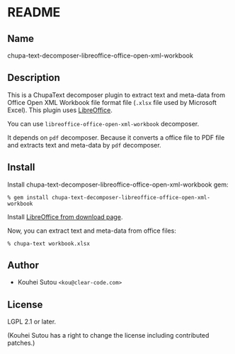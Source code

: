 # README

## Name

chupa-text-decomposer-libreoffice-office-open-xml-workbook

## Description

This is a ChupaText decomposer plugin to extract text and meta-data
from Office Open XML Workbook file format file (`.xlsx` file used by
Microsoft Excel). This plugin uses
[LibreOffice](https://www.libreoffice.org/).

You can use `libreoffice-office-open-xml-workbook` decomposer.

It depends on `pdf` decomposer. Because it converts a office file to
PDF file and extracts text and meta-data by `pdf` decomposer.

## Install

Install chupa-text-decomposer-libreoffice-office-open-xml-workbook gem:

```
% gem install chupa-text-decomposer-libreoffice-office-open-xml-workbook
```

Install
[LibreOffice from download page](http://www.libreoffice.org/download).

Now, you can extract text and meta-data from office files:

```
% chupa-text workbook.xlsx
```

## Author

  * Kouhei Sutou `<kou@clear-code.com>`

## License

LGPL 2.1 or later.

(Kouhei Sutou has a right to change the license including contributed
patches.)
